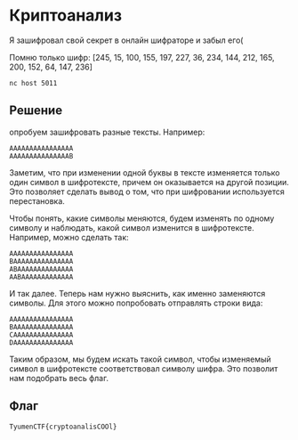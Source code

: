 # Криптоанализ
Я зашифровал свой секрет в онлайн шифраторе и забыл его(

Помню только шифр: [245, 15, 100, 155, 197, 227, 36, 234, 144, 212, 165, 200, 152, 64, 147, 236]

`nc host 5011`
## Решение
опробуем зашифровать разные тексты. Например:

```
AAAAAAAAAAAAAAAA
AAAAAAAAAAAAAAAB
```

Заметим, что при изменении одной буквы в тексте изменяется только один символ в шифротексте, причем он оказывается на другой позиции. Это позволяет сделать вывод о том, что при шифровании используется перестановка.

Чтобы понять, какие символы меняются, будем изменять по одному символу и наблюдать, какой символ изменится в шифротексте. Например, можно сделать так:

```
AAAAAAAAAAAAAAAA
BAAAAAAAAAAAAAAA
ABAAAAAAAAAAAAAA
AABAAAAAAAAAAAAA
```

И так далее. Теперь нам нужно выяснить, как именно заменяются символы. Для этого можно попробовать отправлять строки вида:

```
AAAAAAAAAAAAAAAA
BAAAAAAAAAAAAAAA
CAAAAAAAAAAAAAAA
DAAAAAAAAAAAAAAA
```

Таким образом, мы будем искать такой символ, чтобы изменяемый символ в шифротексте соответствовал символу шифра. Это позволит нам подобрать весь флаг.
## Флаг
`TyumenCTF{cryptoanalisCOOl}`